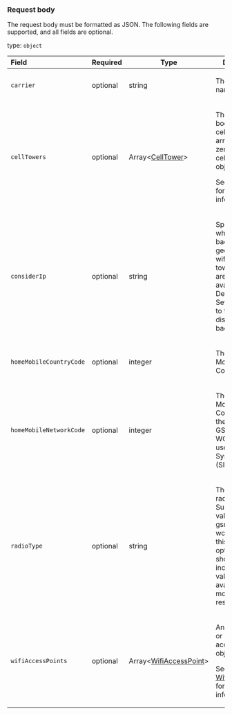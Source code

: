 <!--- This is a generated file, do not edit! -->
<!--- [START maps_http_schema_geolocationrequest] -->
<h3 class="schema-object" id="GeolocationRequest">Request body</h3>

The request body must be formatted as JSON. The following fields are supported, and all fields are optional.

type: `object`

| Field                   | Required | Type                                                               | Description                                                                                                                                                                                                                          |
| :---------------------- | -------- | ------------------------------------------------------------------ | ------------------------------------------------------------------------------------------------------------------------------------------------------------------------------------------------------------------------------------ |
| `carrier`               | optional | string                                                             | <div class="nonref-property-description"><p>The carrier name.</p></div>                                                                                                                                                              |
| `cellTowers`            | optional | Array&lt;[CellTower](#CellTower "CellTower")&gt;                   | <div class="ref-property-description"><p>The request body's cellTowers array contains zero or more cell tower objects.</p><p>See <a href="#CellTower">CellTower</a> for more information.</div>                                      |
| `considerIp`            | optional | string                                                             | <div class="nonref-property-description"><p>Specifies whether to fall back to IP geolocation if wifi and cell tower signals are not available. Defaults to true. Set considerIp to false to disable fall back.</p></div>             |
| `homeMobileCountryCode` | optional | integer                                                            | <div class="nonref-property-description"><p>The cell tower's Mobile Country Code (MCC).</p></div>                                                                                                                                    |
| `homeMobileNetworkCode` | optional | integer                                                            | <div class="nonref-property-description"><p>The cell tower's Mobile Network Code. This is the MNC for GSM and WCDMA; CDMA uses the System ID (SID).</p></div>                                                                        |
| `radioType`             | optional | string                                                             | <div class="nonref-property-description"><p>The mobile radio type. Supported values are lte, gsm, cdma, and wcdma. While this field is optional, it should be included if a value is available, for more accurate results.</p></div> |
| `wifiAccessPoints`      | optional | Array&lt;[WifiAccessPoint](#WifiAccessPoint "WifiAccessPoint")&gt; | <div class="ref-property-description"><p>An array of two or more WiFi access point objects.</p><p>See <a href="#WifiAccessPoint">WifiAccessPoint</a> for more information.</div>                                                     |

<!--- [END maps_http_schema_geolocationrequest] -->
